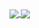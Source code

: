 <a href="https://github.com/anuraghazra/github-readme-stats">
  <img align="center" src="https://github-readme-stats.vercel.app/api?username=WLumby&count_private=true&show_icons=true&hide=stars&theme=tokyonight" />
</a>
<a href="https://github.com/anuraghazra/github-readme-stats">
  <img align="center" src="https://github-readme-stats.vercel.app/api/top-langs?username=WLumby&layout=compact&langs_count=10&theme=tokyonight" />
</a>
